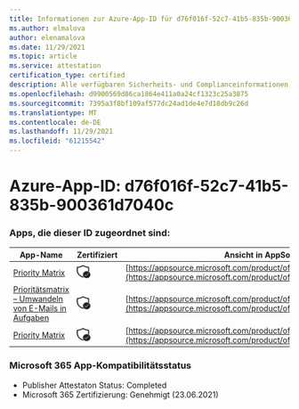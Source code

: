 ```yaml
---
title: Informationen zur Azure-App-ID für d76f016f-52c7-41b5-835b-900361d7040c
ms.author: elmalova
author: elenamalova
ms.date: 11/29/2021
ms.topic: article
ms.service: attestation
certification_type: certified
description: Alle verfügbaren Sicherheits- und Complianceinformationen für d76f016f-52c7-41b5-835b-900361d7040c.
ms.openlocfilehash: d9900569d86ca1864e411a0a24cf1323c25a3875
ms.sourcegitcommit: 7395a3f8bf109af577dc24ad1de4e7d18db9c26d
ms.translationtype: MT
ms.contentlocale: de-DE
ms.lasthandoff: 11/29/2021
ms.locfileid: "61215542"
---
```

# <a name="azure-app-id-d76f016f-52c7-41b5-835b-900361d7040c"></a>Azure-App-ID: d76f016f-52c7-41b5-835b-900361d7040c


### <a name="apps-associated-with-this-id"></a>Apps, die dieser ID zugeordnet sind:
| **App-Name** | **Zertifiziert** | **Ansicht in AppSource** |
|--------------|---------------|-----------------------|
| [Priority Matrix](https://docs.microsoft.com/microsoft-365-app-certification/forward/WA104382005) | <img alt="Certified application badge" src="../media/certified-badge.png" height="25" width="25" /> | [https://appsource.microsoft.com/product/office/WA104382005](https://appsource.microsoft.com/product/office/WA104382005) |
| [Prioritätsmatrix – Umwandeln von E-Mails in Aufgaben](https://docs.microsoft.com/microsoft-365-app-certification/forward/WA104381735) | <img alt="Certified application badge" src="../media/certified-badge.png" height="25" width="25" /> | [https://appsource.microsoft.com/product/office/WA104381735](https://appsource.microsoft.com/product/office/WA104381735) |
| [Priority Matrix](https://docs.microsoft.com/microsoft-365-app-certification/forward/appfluenceinc.m_pm_msft) | <img alt="Certified application badge" src="../media/certified-badge.png" height="25" width="25" /> | [https://appsource.microsoft.com/product/office/appfluenceinc.m_pm_msft](https://appsource.microsoft.com/product/office/appfluenceinc.m_pm_msft) |

### <a name="microsoft-365-app-compliance-status"></a>Microsoft 365 App-Kompatibilitätsstatus
- Publisher Attestaton Status: Completed
- Microsoft 365 Zertifizierung: Genehmigt (23.06.2021)
